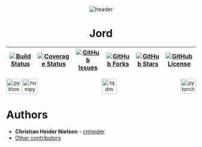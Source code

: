 <!--![header](.github/images/header.png)-->

<p align="center">
  <img src=".github/images/header.svg" alt='header' />
</p>

<h1 align="center">Jord</h1>

<!--# Jord-->

| [![Build Status](https://travis-ci.org/automaps/jord.svg?branch=master)](https://travis-ci.org/automaps/jord) | [![Coverage Status](https://coveralls.io/repos/github/automaps/jord/badge.svg?branch=master)](https://coveralls.io/github/automaps/jord?branch=master) | [![GitHub Issues](https://img.shields.io/github/issues/automaps/jord.svg?style=flat)](https://github.com/automaps/jord/issues) | [![GitHub Forks](https://img.shields.io/github/forks/automaps/jord.svg?style=flat)](https://github.com/automaps/jord/network) | [![GitHub Stars](https://img.shields.io/github/stars/automaps/jord.svg?style=flat)](https://github.com/automaps/jord/stargazers) | [![GitHub License](https://img.shields.io/github/license/automaps/jord.svg?style=flat)](https://github.com/automaps/jord/blob/master/LICENSE.md) |
|--------------------------------------------------------------------------------------------------------------|--------------------------------------------------------------------------------------------------------------------------------------------------------|--------------------------------------------------------------------------------------------------------------------------------|-------------------------------------------------------------------------------------------------------------------------------|----------------------------------------------------------------------------------------------------------------------------------|--------------------------------------------------------------------------------------------------------------------------------------------------|

<p align="center" width="100%">
  <a href="https://www.python.org/">
    <img alt="python" src=".github/images/python.svg" height="40" align="left">
  </a>
  <a href="http://pytorch.org/" style="float: right;">
    <img alt="pytorch" src=".github/images/pytorch.svg" height="40" align="right" >
  </a>
</p>
<p align="center" width="100%">
  <a href="http://www.numpy.org/">
    <img alt="numpy" src=".github/images/numpy.svg" height="40" align="left">
  </a>
  <a href="https://github.com/tqdm/tqdm" style="float:center;">
    <img alt="tqdm" src=".github/images/tqdm.gif" height="40" align="center">
  </a>
</p>

# Authors

* **Christian Heider Nielsen** - [cnheider](https://github.com/cnheider)
* [Other contributors](https://github.com/automaps/jord/contributors)
